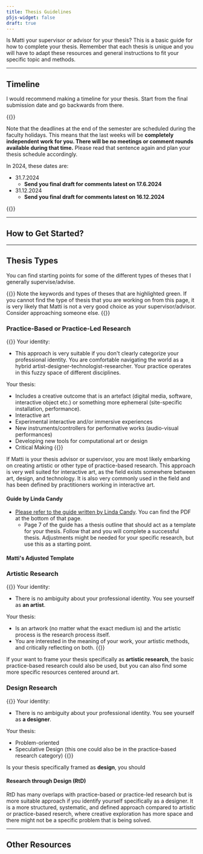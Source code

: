 ```yaml
---
title: Thesis Guidelines
p5js-widget: false
draft: true
---
```


Is Matti your supervisor or advisor for your thesis? This is a basic guide for how to complete your thesis. Remember that each thesis is unique and you will have to adapt these resources and general instructions to fit your specific topic and methods.

---

## Timeline

I would recommend making a timeline for your thesis. Start from the final submission date and go backwards from there.

{{<hint warning>}}

Note that the deadlines at the end of the semester are scheduled during the faculty holidays. This means that the last weeks will be **completely independent work for you. There will be no meetings or comment rounds available during that time.** Please read that sentence again and plan your thesis schedule accordingly.

In 2024, these dates are:

- 31.7.2024
  - **Send you final draft for comments latest on 17.6.2024**
- 31.12.2024
  - **Send you final draft for comments latest on 16.12.2024**

{{</hint>}}


---

## How to Get Started?

---

## Thesis Types

You can find starting points for some of the different types of theses that I generally supervise/advise.

{{<hint info>}}
Note the keywords and types of theses that are highlighted green. If you cannot find the type of thesis that you are working on from this page, it is very likely that Matti is not a very good choice as your supervisor/advisor. Consider approaching someone else.
{{</hint>}}

### Practice-Based or Practice-Led Research

{{<hint info>}}
Your identity:
- This approach is very suitable if you don't clearly categorize your professional identity. You are comfortable navigating the world as a hybrid artist-designer-technologist-researcher. Your practice operates in this fuzzy space of different disciplines.

Your thesis:
- Includes a creative outcome that is an artefact (digital media, software, interactive object etc.) or something more ephemeral (site-specific installation, performance).
- Interactive art
- Experimental interactive and/or immersive experiences
- New instruments/controllers for performative works (audio-visual performances)
- Developing new tools for computational art or design
- Critical Making
{{</hint>}}

If Matti is your thesis advisor or supervisor, you are most likely embarking on creating artistic or other type of practice-based research. This approach is very well suited for interactive art, as the field exists somewhere between art, design, and technology. It is also very commonly used in the field and has been defined by practitioners working in interactive art.

#### Guide by Linda Candy

- [Please refer to the guide written by Linda Candy](https://www.creativityandcognition.com/practice-based-research/). You can find the PDF at the bottom of that page.
  - Page 7 of the guide has a thesis outline that should act as a template for your thesis. Follow that and you will complete a successful thesis. Adjustments might be needed for your specific research, but use this as a starting point.

#### Matti's Adjusted Template


### Artistic Research

{{<hint info>}}
Your identity:
- There is no ambiguity about your professional identity. You see yourself as **an artist**.

Your thesis:
- Is an artwork (no matter what the exact medium is) and the artistic process is the research process itself.
- You are interested in the meaning of your work, your artistic methods, and critically reflecting on both.
{{</hint>}}

If your want to frame your thesis specifically as **artistic research**, the basic practice-based research could also be used, but you can also find some more specific resources centered around art.

### Design Research

{{<hint info>}}
Your identity:
- There is no ambiguity about your professional identity. You see yourself as **a designer**.

Your thesis:
- Problem-oriented
- Speculative Design (this one could also be in the practice-based research category)
{{</hint>}}

Is your thesis specifically framed as **design**, you should 

#### Research through Design (RtD)

RtD has many overlaps with practice-based or practice-led research but is more suitable approach if you identify yourself specifically as a designer. It is a more structured, systematic, and defined approach compared to artistic or practice-based reserch, where creative exploration has more space and there might not be a specific problem that is being solved.

---

## Other Resources